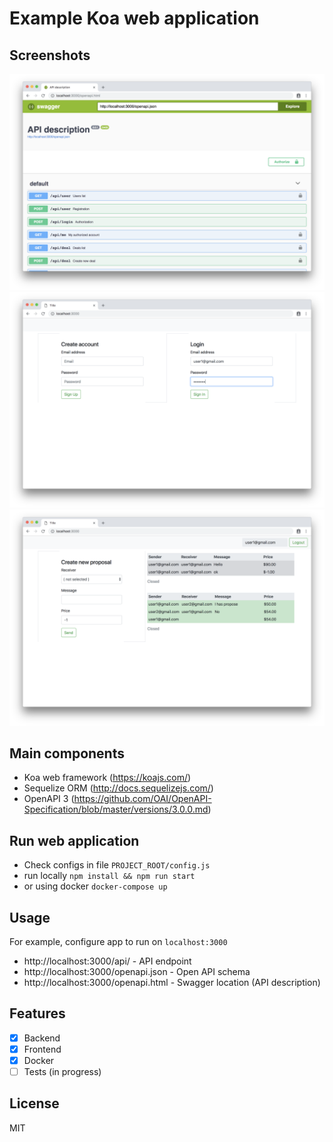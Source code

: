 # Example Koa web application

## Screenshots

![Open API](screenshots/openapi-swagger.png)
![Authenticate](screenshots/signup_or_login.png)
![Work Area](screenshots/workarea.png)

## Main components

 - Koa web framework (https://koajs.com/)
 - Sequelize ORM (http://docs.sequelizejs.com/)
 - OpenAPI 3 (https://github.com/OAI/OpenAPI-Specification/blob/master/versions/3.0.0.md)

## Run web application

 - Check configs in file ``PROJECT_ROOT/config.js``
 - run locally ``npm install && npm run start``
 - or using docker ``docker-compose up``

## Usage

For example, configure app to run on ``localhost:3000``

 - http://localhost:3000/api/ - API endpoint
 - http://localhost:3000/openapi.json - Open API schema
 - http://localhost:3000/openapi.html - Swagger location (API description)

## Features

 - [x] Backend
 - [x] Frontend
 - [x] Docker
 - [ ] Tests (in progress)

## License

MIT
